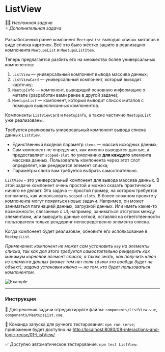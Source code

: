 # ListView

👶🏻 _Несложная задача_<br>
⭐ _Дополнительная задача_

Разработанный ранее компонент `MeetupsList` выводил список митапов в виде списка карточек. Всё это было жёстко зашито в реализацию компонента `MeetupsList` и `MeetupsListItem`.

Теперь предлагается разбить его на множество более универсальных компонентов:
1. `ListView` — универсальный компонент вывода массива данных;
2. `ListViewCard` — универсальный компонент, который выводит карточку;
3. `MeetupInfo` — компонент, выводящий основную информацию о митапе (разработан вами ранее в другой задаче);
4. `MeetupsList` — компонент, который выводит список митапов с помощью вышеописанных компонентов.

Компоненты `ListViewCard` и `MeetupInfo`, а также частично `MeetupsList` уже реализованы.

Требуется реализовать универсальный компонент вывода списка данных `ListView`.
- Единственный входной параметр `items` — массив исходных данных;
- Сам компонент не определяет, как именно выводятся данные, а предоставляет `scoped-slot` по умолчанию **для каждого** элемента массива данных. Пользователь компонента через этот слот определяет, как рендерится элемент списка;
- Параметры слота вам требуется выбрать самостоятельно.

`ListView` - это универсальный компонент для вывода массива данных. В этой задаче компонент очень простой и можно сказать практически ничего не делает. Эта задача — простой пример, на котором требуется вспомнить, как использовать `scoped-slots`. В более сложном проекте у компонента могут появиться новые задачи. Например, он может заниматься пагинацией данных, загрузкой данных. Или иметь какие-то возможности, связанные с UI, например, заниматься отступом между элементами, или выводить данные сеткой, оставляя на ответственности пользователя только рендеринг непосредственно элемента списка.

Когда компонент будет реализован, обновите его использование в `MeetupsList`.

*Примечание: компонент не может сам установить `key` на элементы списка, так как для этого требуется самостоятельно рендерить как минимум корневой элемент списка, а также знать, как получить ключ из элемента данных (может там нет поля `id` или это вообще будет не объект); задача установки ключа — на том, кто будет пользоваться компонентом.*

<img src="https://i.imgur.com/4p0XCE3.png" alt="Example" />

---

### Инструкция

📝 Для решения задачи отредактируйте файлы: `components/ListView.vue`, `components/MeetupsList.vue`.

🚀 Команда запуска для ручного тестирования: `npm run serve`;<br>
приложение будет доступно на [http://localhost:8080/08-interactions-and-logic-reuse/01-ListView/](http://localhost:8080/08-interactions-and-logic-reuse/01-ListView/).

✅ Доступно автоматическое тестирование: `npm test ListView`.
